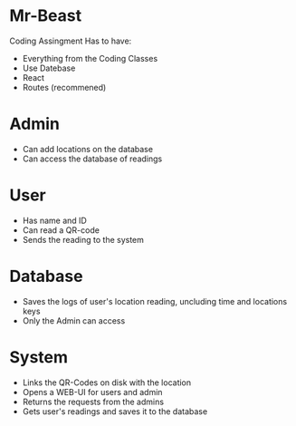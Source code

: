 # Mr-Beast
Coding Assingment
Has to have:

- Everything from the Coding Classes
- Use Datebase
- React
- Routes (recommened)

# Admin
  - Can add locations on the database
  - Can access the database of readings

# User
  - Has name and ID
  - Can read a QR-code
  - Sends the reading to the system

# Database
  - Saves the logs of user's location reading, uncluding time and locations keys
  - Only the Admin can access

# System
  - Links the QR-Codes on disk with the location
  - Opens a WEB-UI for users and admin
  - Returns the requests from the admins
  - Gets user's readings and saves it to the database
